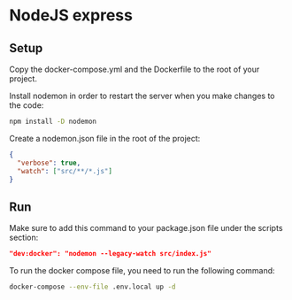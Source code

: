 # NodeJS express

## Setup

Copy the docker-compose.yml and the Dockerfile to the root of your project.

Install nodemon in order to restart the server when you make changes to the code:

```bash
npm install -D nodemon
```

Create a nodemon.json file in the root of the project:

```json
{
  "verbose": true,
  "watch": ["src/**/*.js"]
}
```

## Run

Make sure to add this command to your package.json file under the scripts section:

```json
"dev:docker": "nodemon --legacy-watch src/index.js"
```

To run the docker compose file, you need to run the following command:

```bash
docker-compose --env-file .env.local up -d
```
